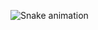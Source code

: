 ![Snake animation](https://github.com/abdulrhmanmohammed198/abdulrhmanmohammed198/blob/output/github-contribution-grid-snake.svg)
